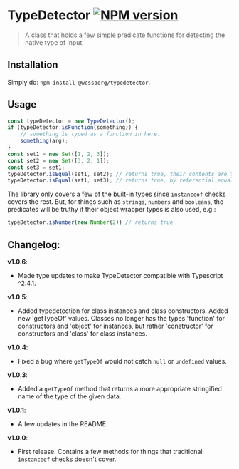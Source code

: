 # TypeDetector [![NPM version][npm-image]][npm-url]
> A class that holds a few simple predicate functions for detecting the native type of input.

## Installation
Simply do: `npm install @wessberg/typedetector`.

## Usage
```javascript
const typeDetector = new TypeDetector();
if (typeDetector.isFunction(something)) {
	// something is typed as a function in here.
	something(arg);
}
const set1 = new Set([1, 2, 3]);
const set2 = new Set([3, 2, 1]);
const set3 = set1;
typeDetector.isEqual(set1, set2); // returns true, their contents are the same.
typeDetector.isEqual(set1, set3); // returns true, by referential equality.
```

The library only covers a few of the built-in types since `instanceof` checks covers the rest.
But, for things such as `strings`, `numbers` and `booleans`, the predicates will be truthy if
their object wrapper types is also used, e.g.:
```javascript
typeDetector.isNumber(new Number(2)) // returns true
```

## Changelog:

**v1.0.6**:

- Made type updates to make TypeDetector compatible with Typescript ^2.4.1.

**v1.0.5**:

- Added typedetection for class instances and class constructors. Added new 'getTypeOf' values. Classes no longer has the types 'function' for constructors and 'object' for instances, but rather 'constructor' for constructors and 'class' for class instances.

**v1.0.4**:

- Fixed a bug where `getTypeOf` would not catch `null` or `undefined` values.

**v1.0.3**:

- Added a `getTypeOf` method that returns a more appropriate stringified name of the type of the given data.

**v1.0.1**:

- A few updates in the README.

**v1.0.0**:

- First release. Contains a few methods for things that traditional `instanceof` checks doesn't cover.

[npm-url]: https://npmjs.org/package/@wessberg/typedetector
[npm-image]: https://badge.fury.io/js/@wessberg/typedetector.svg